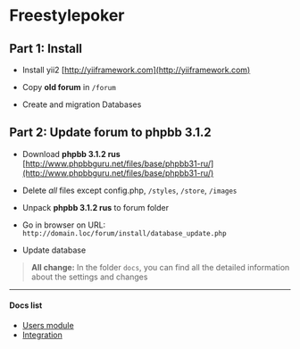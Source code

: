 Freestylepoker
==========

Part 1: Install
-----

- Install yii2 [http://yiiframework.com](http://yiiframework.com)  

- Copy **old forum** in `/forum`

- Create and migration Databases

Part 2: Update forum to phpbb 3.1.2
---------------------------------

- Download **phpbb 3.1.2 rus** [http://www.phpbbguru.net/files/base/phpbb31-ru/](http://www.phpbbguru.net/files/base/phpbb31-ru/)
    
- Delete _all_ files except config.php, `/styles`, `/store`, `/images`

- Unpack **phpbb 3.1.2 rus** to forum folder

- Go in browser on URL: `http://domain.loc/forum/install/database_update.php`

- Update database

 > **All change:** In the folder `docs`, you can find all the detailed information about the settings and changes

-------
#### Docs list
- [Users module](https://github.com/8sun/freestylepoker/blob/master/docs/users.md)
- [Integration](https://github.com/8sun/freestylepoker/blob/master/docs/integration.md)
